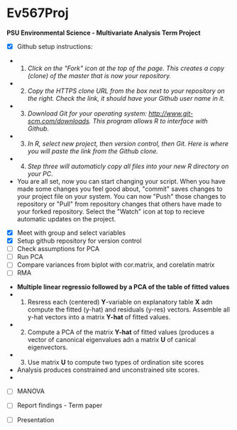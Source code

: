 # Ev567Proj
**PSU Environmental Science - Multivariate Analysis Term Project**

- [x] Github setup instructions:  
- 1.  *Click on the "Fork" icon at the top of the page.  This creates a copy (clone) of the master that is now your repository.*
- 2.  *Copy the HTTPS clone URL from the box next to your repository on the right. Check the link, it should have your Github user name in it.*
- 3. *Download Git for your operating system:  http://www.git-scm.com/downloads. This program allows R to interface with Github.*
- 3. *In R, select new project, then version control, then Git.  Here is where you will paste the link from the Github clone.*
- 4. *Step three will automaticly copy all files into your new R directory on your PC.*
- You are all set, now you can start changing your script.  When you have made some changes you feel good about, "commit" saves changes to your project file on your system.  You can now "Push" those changes to repository or "Pull" from repository changes that others have made to your forked repository. Select the "Watch" icon at top to recieve automatic updates on the project.

- [x] Meet with group and select variables
- [x] Setup github repository for version control
- [ ] Check assumptions for PCA
- [ ] Run PCA
- [ ] Compare variances from biplot with cor.matrix, and corelatin matrix
- [ ] RMA
- **Multiple linear regressio followed by a PCA of the table of fitted values**
- 1. Resress each (centered) **Y**-variable on explanatory table **X** adn compute the fitted (y-hat) and residuals (y-res) vectors.  Assemble all y-hat vectors into a matrix **Y-hat** of fitted values.
- 2. Compute a PCA of the matrix **Y-hat** of fitted values (produces a vector of canonical eigenvalues adn a matrix **U** of canical eigenvectors.
- 3.  Use matrix **U** to compute two types of ordination site scores
- Analysis produces constrained and unconstrained site scores.
-
- [ ] MANOVA
- [ ] Report findings - Term paper
- [ ] Presentation

